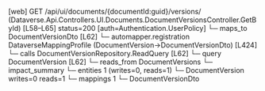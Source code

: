 [web] GET /api/ui/documents/{documentId:guid}/versions/  (Dataverse.Api.Controllers.UI.Documents.DocumentVersionsController.GetById)  [L58–L65] status=200 [auth=Authentication.UserPolicy]
  └─ maps_to DocumentVersionDto [L62]
    └─ automapper.registration DataverseMappingProfile (DocumentVersion->DocumentVersionDto) [L424]
  └─ calls DocumentVersionRepository.ReadQuery [L62]
  └─ query DocumentVersion [L62]
    └─ reads_from DocumentVersions
  └─ impact_summary
    └─ entities 1 (writes=0, reads=1)
      └─ DocumentVersion writes=0 reads=1
    └─ mappings 1
      └─ DocumentVersionDto

